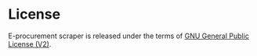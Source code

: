 # License

E-procurement scraper is released under the terms of [GNU General Public License (V2)](http://www.gnu.org/licenses/gpl-2.0.html).
